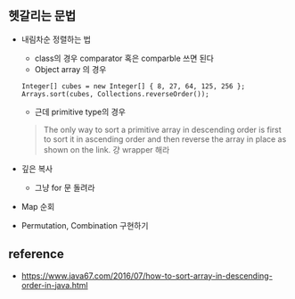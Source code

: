 ## 헷갈리는 문법
- 내림차순 정렬하는 법
  - class의 경우 comparator 혹은 comparble 쓰면 된다
  - Object array 의 경우
  ```
  Integer[] cubes = new Integer[] { 8, 27, 64, 125, 256 };
  Arrays.sort(cubes, Collections.reverseOrder());
  ```
  - 근데 primitive type의 경우
  > The only way to sort a primitive array in descending order is first to sort it in ascending order and then reverse the array in place as shown on the link.
  걍 wrapper 해라

- 깊은 복사
  - 그냥 for 문 돌려라 
- Map 순회 
- Permutation, Combination 구현하기


## reference
- https://www.java67.com/2016/07/how-to-sort-array-in-descending-order-in-java.html

